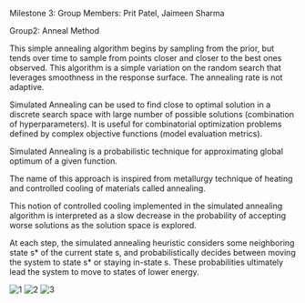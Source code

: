 Milestone 3:
Group Members: Prit Patel, Jaimeen Sharma

Group2: Anneal Method

This simple annealing algorithm begins by sampling from the prior, but tends over time to sample from points closer and closer to the best ones observed.
This algorithm is a simple variation on the random search that leverages smoothness in the response surface. The annealing rate is not adaptive.

Simulated Annealing can be used to find close to optimal solution in a discrete search space with large number of possible solutions (combination of hyperparameters). It is useful for combinatorial optimization problems defined by complex objective functions (model evaluation metrics).

Simulated Annealing is a probabilistic technique for approximating global optimum of a given function.

The name of this approach is inspired from metallurgy technique of heating and controlled cooling of materials called annealing.

This notion of controlled cooling implemented in the simulated annealing algorithm is interpreted as a slow decrease in the probability of accepting worse solutions as the solution space is explored.

At each step, the simulated annealing heuristic considers some neighboring state s* of the current state s, and probabilistically decides between moving the system to state s* or staying in-state s. These probabilities ultimately lead the system to move to states of lower energy.


![1](https://user-images.githubusercontent.com/116983462/202966881-eaa7c9a7-6338-43ab-8009-c794b314430f.jpg)
![2](https://user-images.githubusercontent.com/116983462/202966889-2401e837-e537-4281-826a-108715d35ae8.jpg)
![3](https://user-images.githubusercontent.com/116983462/202966893-00ca4a8d-ce17-4615-b4b0-117b46902d89.jpg)
